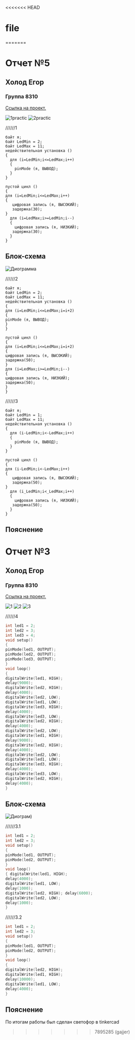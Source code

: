 <<<<<<< HEAD
# file
=======
# Отчет №5
## Холод Егор
### Группа 8310


[Ссылка на проект.](https://www.tinkercad.com/things/lQFXhApmgRb-neat-duup-albar/editel?sharecode=KEmOuWFmRSa9RF8dlvIPBPZ8co_H_y2M2J33ZksteYQ)

![1practic](https://user-images.githubusercontent.com/106704479/195206070-5ec7d0fe-2cd0-4ea4-bda7-e6b46f97fade.jpg)
![2practic](https://user-images.githubusercontent.com/106704479/195206064-ce495b57-23ee-4264-9df5-e69bdd5a3b57.jpg)


//////1
```С++
байт я;
байт LedMin = 2;
байт LedMax = 11;
недействительная установка ()
{
  для (i=LedMin;i<=LedMax;i++)
  {
    pinMode (я, ВЫВОД);
  }
}

пустой цикл ()
{
для (i=LedMin;i<=LedMax;i++)
{
   цифровая запись (я, ВЫСОКИЙ);
   задержка(30);
}
  для (i=LedMax;i>=LedMin;i--)
  {
    цифровая запись (я, НИЗКИЙ);
   задержка(30);
  }
}
```

## Блок-схема
![Диограмма]()

//////2
```С++
байт я;
байт LedMin = 2;
байт LedMax = 11;
недействительная установка ()
{
для (i=LedMin;i<=LedMax;i=i+2)
{
pinMode (я, ВЫВОД);
}
}

пустой цикл ()
{
для (i=LedMin;i<=LedMax;i=i+2)
{
цифровая запись (я, ВЫСОКИЙ);
задержка(50);
}
для (i=LedMax;i>=LedMin;i--)
{
цифровая запись (я, НИЗКИЙ);
задержка(50);
}
}
```

//////3
```С++
байт я;
байт LedMin = 1;
байт LedMax = 11;
недействительная установка ()
{
  для (i-LedMin;i<-LedMax;i++)
  {
    pinMode (я, ВЫВОД);
  }
}

пустой цикл ()
{
для (i-LedMin;i<-LedMax;i++)
{
   цифровая запись (я, ВЫСОКИЙ);
   задержка(50);
}
  для (i_LedMin;i<_LedMax;i++)
  {
    цифровая запись (я, НИЗКИЙ);
   задержка(50);
  }
}
```

## Пояснение



# Отчет №3
## Холод Егор 
### Группа 8310


[Ссылка на проект.](https://www.tinkercad.com/things/2h2PYAX99Xw-mighty-vihelmo/editel?sharecode=JL_i5blaRzfTj0_JZVbL4Gr7MOY9x_tiIVRUqERQISQ)

![1](https://user-images.githubusercontent.com/106704479/193897719-4c1dd533-2833-404c-ac8b-276448080759.jpg)
![2](https://user-images.githubusercontent.com/106704479/193897715-20efb36d-0d07-4f91-b536-fea0845b13d4.jpg)
![3](https://user-images.githubusercontent.com/106704479/193897710-2f79733f-9d65-4a3a-96aa-1c1a571e4f14.jpg)

//////4 
```C++
int led1 = 2;
int led2 = 3;
int led3 = 4;
void setup()
{ 
pinMode(led1, OUTPUT); 
pinMode(led2, OUTPUT);
pinMode(led3, OUTPUT);
} 
void loop()
{ 
digitalWrite(led1, HIGH);
delay(9000);
digitalWrite(led2, HIGH);
delay(4000);
digitalWrite(led2, LOW);
digitalWrite(led1, LOW);
digitalWrite(led3, HIGH);
delay(4000);
digitalWrite(led3, LOW);
digitalWrite(led2, HIGH);
delay(4000);
digitalWrite(led2, LOW);
digitalWrite(led1, HIGH);
delay(9000);
digitalWrite(led2, HIGH);
delay(4000);
digitalWrite(led2, LOW);
digitalWrite(led1, LOW);
digitalWrite(led3, HIGH);
delay(4000);
digitalWrite(led3, LOW);
digitalWrite(led2, HIGH);
delay(4000);
}
```

## Блок-схема
![Диограм](https://user-images.githubusercontent.com/106704479/193923224-e884a214-7436-4b28-a09f-7624275c065e.jpg))

//////3.1 
```C++
int led1 = 2; 
int led2 = 3; 
void setup()
{ 
pinMode(led1, OUTPUT);
pinMode(led2, OUTPUT);
} 
void loop()
{ digitalWrite(led1, HIGH);
delay(4000);
digitalWrite(led1, LOW);
delay(1000); 
digitalWrite(led2, HIGH); delay(6000);
digitalWrite(led2, LOW);
delay(1000);
} 
```

//////3.2 
```C++
int led1 = 2;
int led2 = 3;
void setup() 
{ 
pinMode(led1, OUTPUT);
pinMode(led2, OUTPUT);
} 
void loop() 
{ 
digitalWrite(led2, HIGH);
digitalWrite(led1, HIGH);
delay(10000);
digitalWrite(led1, LOW);
delay(4000); 
}
```

## Пояснение
По итогам работы был сделан светофор в tinkercad 



>>>>>>> 7895285 (gajjer)
